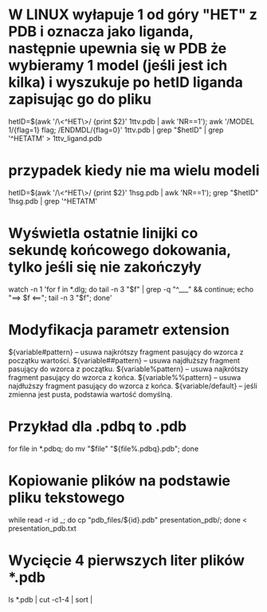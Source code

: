 
# W LINUX wyłapuje 1 od góry "HET" z PDB i oznacza jako liganda, następnie upewnia się w PDB że wybieramy 1 model (jeśli jest ich kilka) i wyszukuje po hetID liganda zapisując go do pliku
hetID=$(awk '/\<^HET\>/ {print $2}' 1ttv.pdb | awk 'NR==1'); awk '/MODEL        1/{flag=1} flag; /ENDMDL/{flag=0}' 1ttv.pdb | grep "$hetID" | grep '^HETATM' > 1ttv_ligand.pdb

# przypadek kiedy nie ma wielu modeli
hetID=$(awk '/\<^HET\>/ {print $2}' 1hsg.pdb | awk 'NR==1'); grep "$hetID" 1hsg.pdb | grep '^HETATM'

# Wyświetla ostatnie linijki co sekundę końcowego dokowania, tylko jeśli się nie zakończyły
watch -n 1 'for f in *.dlg; do tail -n 3 "$f" | grep -q "^___" && continue; echo "==> $f <=="; tail -n 3 "$f"; done'

# Modyfikacja parametr extension
${variable#pattern} – usuwa najkrótszy fragment pasujący do wzorca z początku wartości.
${variable##pattern} – usuwa najdłuższy fragment pasujący do wzorca z początku.
${variable%pattern} – usuwa najkrótszy fragment pasujący do wzorca z końca.
${variable%%pattern} – usuwa najdłuższy fragment pasujący do wzorca z końca.
${variable/default} – jeśli zmienna jest pusta, podstawia wartość domyślną.

# Przykład dla .pdbq to .pdb
for file in *.pdbq; do mv "$file" "${file%.pdbq}.pdb"; done

# Kopiowanie plików na podstawie pliku tekstowego
while read -r id _; do cp "pdb_files/${id}.pdb" presentation_pdb/; done < presentation_pdb.txt

# Wycięcie 4 pierwszych liter plików *.pdb
ls *.pdb | cut -c1-4 | sort |